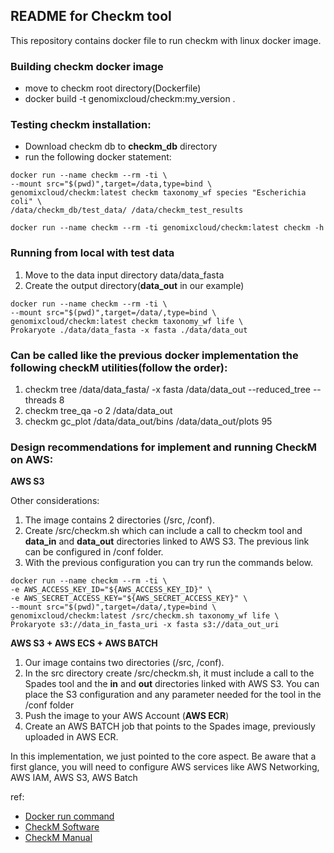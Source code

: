 ## README for Checkm tool ##

This repository contains docker file to run checkm with linux docker image.

### Building checkm docker image

* move to checkm root directory(Dockerfile)
* docker build -t genomixcloud/checkm:my_version .

### Testing checkm installation:
* Download checkm db to **checkm_db** directory 
* run the following docker statement:  

```shell
docker run --name checkm --rm -ti \
--mount src="$(pwd)",target=/data,type=bind \
genomixcloud/checkm:latest checkm taxonomy_wf species "Escherichia coli" \
/data/checkm_db/test_data/ /data/checkm_test_results
```

```shell
docker run --name checkm --rm -ti genomixcloud/checkm:latest checkm -h
```

### Running from local with test data

1. Move to the data input directory data/data_fasta
2. Create the output directory(**data_out** in our example)

```shell
docker run --name checkm --rm -ti \
--mount src="$(pwd)",target=/data/,type=bind \
genomixcloud/checkm:latest checkm taxonomy_wf life \
Prokaryote ./data/data_fasta -x fasta ./data/data_out
```

### Can be called like the previous docker implementation the following checkM utilities(follow the order):  
1. checkm tree /data/data_fasta/ -x fasta /data/data_out --reduced_tree --threads 8
2. checkm tree_qa -o 2 /data/data_out
3. checkm gc_plot /data/data_out/bins /data/data_out/plots 95

### Design recommendations for implement and running CheckM on AWS:

**AWS S3**

Other considerations:

1. The image contains 2 directories (/src, /conf).
2. Create /src/checkm.sh which can include a call to checkm tool and **data_in** and **data_out** directories linked to AWS S3. The previous link can be configured in /conf folder.
3. With the previous configuration you can try run the commands below.

```shell
docker run --name checkm --rm -ti \
-e AWS_ACCESS_KEY_ID="${AWS_ACCESS_KEY_ID}" \
-e AWS_SECRET_ACCESS_KEY="${AWS_SECRET_ACCESS_KEY}" \
--mount src="$(pwd)",target=/data/,type=bind \
genomixcloud/checkm:latest /src/checkm.sh taxonomy_wf life \
Prokaryote s3://data_in_fasta_uri -x fasta s3://data_out_uri
```

**AWS S3 + AWS ECS + AWS BATCH**

1. Our image contains two directories (/src, /conf).
2. In the src directory create /src/checkm.sh, it must include a call to the Spades tool and the **in** and **out** directories linked with AWS S3. You can place the S3 configuration and any parameter needed for the tool in the /conf folder
3. Push the image to your AWS Account (**AWS ECR**)
4. Create an AWS BATCH job that points to the Spades image, previously uploaded in AWS ECR.

In this implementation, we just pointed to the core aspect. Be aware that a first glance, you will need to configure AWS services like AWS Networking, AWS IAM, AWS S3, AWS Batch

ref:
* [Docker run command](https://docs.docker.com/engine/reference/commandline/run/)
* [CheckM Software](https://github.com/Ecogenomics/CheckM)
* [CheckM Manual](https://ecogenomics.github.io/CheckM/) 
